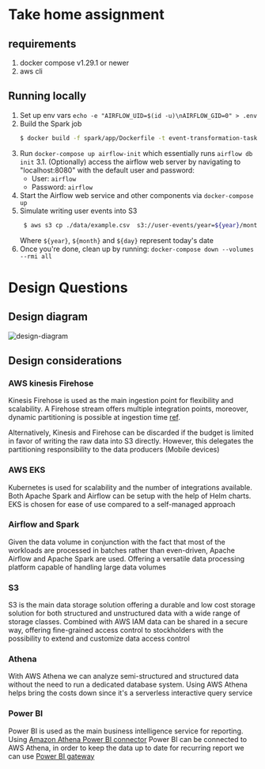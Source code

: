 # Take home assignment

## requirements

 1. docker compose v1.29.1 or newer
 2. aws cli


## Running locally

1. Set up env vars `echo -e "AIRFLOW_UID=$(id -u)\nAIRFLOW_GID=0" > .env`
2. Build the Spark job
   ```bash
   $ docker build -f spark/app/Dockerfile -t event-transformation-task spark/app
   ```
3. Run `docker-compose up airflow-init` which essentially runs `airflow db init`
   3.1. (Optionally) access the airflow web server by navigating to "localhost:8080" with the default user and password:
      - User: `airflow`
      - Password: `airflow`
4. Start the Airflow web service and other components via `docker-compose up`
5. Simulate writing user events into S3
   ```bash
    $ aws s3 cp ./data/example.csv  s3://user-events/year=${year}/month=${month}/day=${day}/example.csv --endpoint-url=http://localhost:4566
    ```
    Where `${year}`, `${month}` and `${day}` represent today's date
6. Once you're done, clean up by running: `docker-compose down --volumes --rmi all`

# Design Questions
## Design diagram
![design-diagram](./dist/system-design.jpg)

## Design considerations

### AWS kinesis Firehose
Kinesis Firehose is used as the main ingestion point for flexibility and scalability. 
A Firehose stream offers multiple integration points, moreover, dynamic partitioning is possible at ingestion time [ref](https://docs.aws.amazon.com/firehose/latest/dev/dynamic-partitioning.html#dynamic-partitioning-partitioning-keys).

Alternatively, Kinesis and Firehose can be discarded if the budget is limited in favor of
writing the raw data into S3 directly. However, this delegates the partitioning 
responsibility to the data producers (Mobile devices)

### AWS EKS
Kubernetes is used for scalability and the number of integrations available. Both Apache 
Spark and Airflow can be setup with the help of Helm charts. EKS is chosen for ease of use compared to a self-managed approach

### Airflow and Spark
Given the data volume in conjunction with the fact that most of the workloads are processed in batches rather than even-driven,
Apache Airflow and Apache Spark are used. Offering a versatile data processing platform capable of handling large data volumes

### S3
S3 is the main data storage solution offering a durable and low cost storage solution
for both structured and unstructured data with a wide range of storage classes. 
Combined with AWS IAM data can be shared in a secure way, offering fine-grained access control to stockholders with the possibility
to extend and customize data access control

### Athena
With AWS Athena we can analyze semi-structured and structured data without the need to 
run a dedicated database system. Using AWS Athena helps bring the costs down since it's
a serverless interactive query service

### Power BI
Power BI is used as the main business intelligence service for reporting. Using [Amazon Athena Power BI connector](https://docs.aws.amazon.com/athena/latest/ug/connect-with-odbc-and-power-bi.html) Power BI can be connected to AWS Athena, in order to
keep the data up to date for recurring report we can use [Power BI gateway](https://powerbi.microsoft.com/en-us/gateway/)